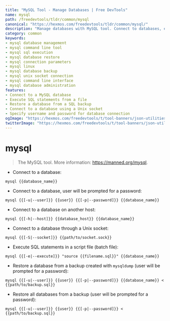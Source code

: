 ```yaml
---
title: "MySQL Tool - Manage Databases | Free DevTools"
name: mysql
path: /freedevtools/tldr/common/mysql
canonical: "https://hexmos.com/freedevtools/tldr/common/mysql/"
description: "Manage databases with MySQL tool. Connect to databases, execute SQL scripts, and restore backups. Free online tool, no registration required."
category: common
keywords:
- mysql database management
- mysql command line tool
- mysql sql execution
- mysql database restore
- mysql connection parameters
- mysql linux
- mysql database backup
- mysql unix socket connection
- mysql command line interface
- mysql database administration
features:
- Connect to a MySQL database
- Execute SQL statements from a file
- Restore a database from a SQL backup
- Connect to a database using a Unix socket
- Specify username and password for database connection
ogImage: "https://hexmos.com/freedevtools/t/tool-banners/json-utilities-banner.png"
twitterImage: "https://hexmos.com/freedevtools/t/tool-banners/json-utilities-banner.png"
---
```


# mysql

> The MySQL tool.
> More information: <https://manned.org/mysql>.

- Connect to a database:

`mysql {{database_name}}`

- Connect to a database, user will be prompted for a password:

`mysql {{[-u|--user]}} {{user}} {{[-p|--password]}} {{database_name}}`

- Connect to a database on another host:

`mysql {{[-h|--host]}} {{database_host}} {{database_name}}`

- Connect to a database through a Unix socket:

`mysql {{[-S|--socket]}} {{path/to/socket.sock}}`

- Execute SQL statements in a script file (batch file):

`mysql {{[-e|--execute]}} "source {{filename.sql}}" {{database_name}}`

- Restore a database from a backup created with `mysqldump` (user will be prompted for a password):

`mysql {{[-u|--user]}} {{user}} {{[-p|--password]}} {{database_name}} < {{path/to/backup.sql}}`

- Restore all databases from a backup (user will be prompted for a password):

`mysql {{[-u|--user]}} {{user}} {{[-p|--password]}} < {{path/to/backup.sql}}`
